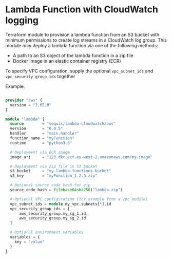 Lambda Function with CloudWatch logging
===
Terraform module to provision a lambda function from an S3 bucket with minimum permissions to create log streams in a CloudWatch log group.
This module may deploy a lambda function via one of the following methods:
- A path to an S3 object of the lambda function in a zip file
- Docker image in an elastic container registry (ECR)

To specify VPC configuration, supply the optional `vpc_subnet_ids` and `vpc_security_group_ids` together

Example:
```terraform

provider "aws" {
  version = "2.65.0"
}

module "lambda" {
  source        = "voquis/lambda-cloudwatch/aws"
  version       = "0.0.5"
  handler       = "main.handler"
  function_name = "myFunction"
  runtime       = "python3.8"

  # Deployment via ECR image
  image_uri     = "123.dkr.ecr.eu-west-2.amazonaws.com/my-image"

  # Deployment via zip file in S3 bucket
  s3_bucket     = "my-lambda-functions-bucket"
  s3_key        = "myFunction_1.2.3.zip"

  # Optional source code hash for zip
  source_code_hash = filebase64sha256("lambda.zip")

  # Optional VPC configuration (for example from a vpc_module)
  vpc_subnet_ids = module.my_vpc.subnets[*].id
  vpc_security_group_ids = [
      aws_security_group.my_sg_1.id,
      aws_security_group.my_sg_2.id
  ]

  # Optional environment variables
  variables = {
    key = "value"
  }
}
```

